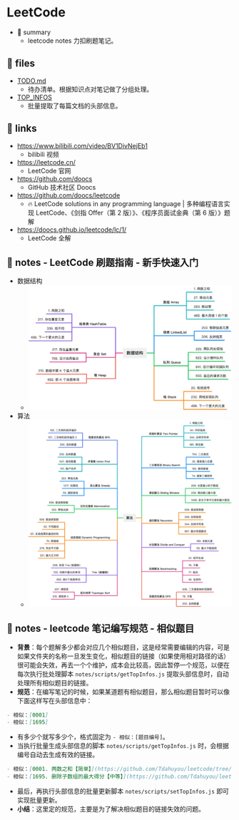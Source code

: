 # LeetCode

- 📝 summary
  - leetcode notes 力扣刷题笔记。

## 📂 files

- [TODO.md](./TODO.md)
  - 待办清单。根据知识点对笔记做了分组处理。
- [TOP_INFOS](./TOP_INFOS.md)
  - 批量提取了每篇文档的头部信息。

## 🔗 links

- https://www.bilibili.com/video/BV1DivNejEb1
  - bilibili 视频
- https://leetcode.cn/
  - LeetCode 官网
- https://github.com/doocs
  - GitHub 技术社区 Doocs
- https://github.com/doocs/leetcode
  - 🔥 LeetCode solutions in any programming language | 多种编程语言实现 LeetCode、《剑指 Offer（第 2 版）》、《程序员面试金典（第 6 版）》题解
- https://doocs.github.io/leetcode/lc/1/
  - LeetCode 全解

## 📒 notes - LeetCode 刷题指南 - 新手快速入门

- 数据结构
  - ![](md-imgs/2024-09-25-15-01-46.png)
- 算法
  - ![](md-imgs/2024-09-25-15-02-56.png)

## 📒 notes - leetcode 笔记编写规范 - 相似题目

- **背景**：每个题解多少都会对应几个相似题目，这是经常需要编辑的内容，可是如果文件夹的名称一旦发生变化，相似题目的链接（如果使用相对路径的话）很可能会失效，再去一个个维护，成本会比较高，因此暂停一个规范，以便在每次执行批处理脚本 `notes/scripts/getTopInfos.js` 提取头部信息时，自动处理所有相似题目的链接。
- **规范**：在编写笔记的时候，如果某道题有相似题目，那么相似题目暂时可以像下面这样写在头部信息中：

```md
- 相似：[0001]
- 相似：[1695]
```

- 有多少个就写多少个，格式固定为 `- 相似：[题目编号]`。
- 当执行批量生成头部信息的脚本 `notes/scripts/getTopInfos.js` 时，会根据编号自动去生成有效的链接。

```md
- 相似：[0001. 两数之和【简单】](https://github.com/Tdahuyou/leetcode/tree/main/0001.%20%E4%B8%A4%E6%95%B0%E4%B9%8B%E5%92%8C%E3%80%90%E7%AE%80%E5%8D%95%E3%80%91) <!-- [locale](./0001.%20%E4%B8%A4%E6%95%B0%E4%B9%8B%E5%92%8C%E3%80%90%E7%AE%80%E5%8D%95%E3%80%91/README.md) -->
- 相似：[1695. 删除子数组的最大得分【中等】](https://github.com/Tdahuyou/leetcode/tree/main/1695.%20%E5%88%A0%E9%99%A4%E5%AD%90%E6%95%B0%E7%BB%84%E7%9A%84%E6%9C%80%E5%A4%A7%E5%BE%97%E5%88%86%E3%80%90%E4%B8%AD%E7%AD%89%E3%80%91) <!-- [locale](./1695.%20%E5%88%A0%E9%99%A4%E5%AD%90%E6%95%B0%E7%BB%84%E7%9A%84%E6%9C%80%E5%A4%A7%E5%BE%97%E5%88%86%E3%80%90%E4%B8%AD%E7%AD%89%E3%80%91/README.md) -->
```

- 最后，再执行头部信息的批量更新脚本 `notes/scripts/setTopInfos.js` 即可实现批量更新。
- **小结**：这里定的规范，主要是为了解决相似题目的链接失效的问题。